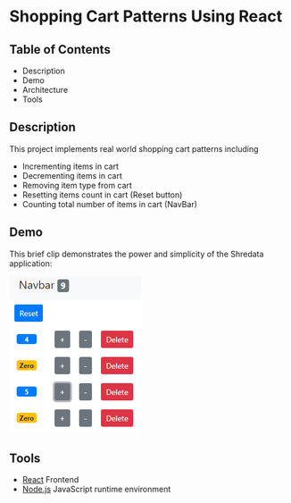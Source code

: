 # Shopping Cart Patterns Using React

## Table of Contents
- Description
- Demo
- Architecture
- Tools
## Description
This project implements real world shopping cart patterns including
- Incrementing items in cart
- Decrementing items in cart
- Removing item type from cart
- Resetting items count in cart (Reset button)
- Counting total number of items in cart (NavBar)

## Demo
This brief clip demonstrates the power and simplicity of the Shredata application:


![Image of Cart](https://github.com/mchadds/React-Shopping-Cart-Patterns/blob/master/images/Cart.png)

## Tools
- [React](https://reactjs.org/) Frontend
- [Node.js](https://nodejs.org/en/) JavaScript runtime environment
